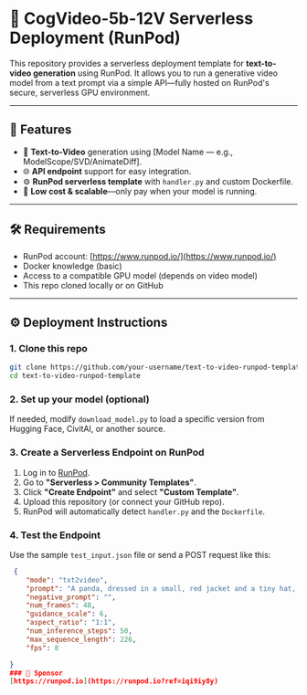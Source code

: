 # 🧠 CogVideo-5b-12V Serverless Deployment (RunPod)

This repository provides a serverless deployment template for **text-to-video generation** using RunPod. It allows you to run a generative video model from a text prompt via a simple API—fully hosted on RunPod's secure, serverless GPU environment.

---

## 🚀 Features

- 🔄 **Text-to-Video** generation using [Model Name — e.g., ModelScope/SVD/AnimateDiff].
- 🌐 **API endpoint** support for easy integration.
- ⚙️ **RunPod serverless template** with `handler.py` and custom Dockerfile.
- 💸 **Low cost & scalable**—only pay when your model is running.

---

## 🛠️ Requirements

- RunPod account: [https://www.runpod.io/](https://www.runpod.io/)
- Docker knowledge (basic)
- Access to a compatible GPU model (depends on video model)
- This repo cloned locally or on GitHub



---

## ⚙️ Deployment Instructions

### 1. Clone this repo

```bash
git clone https://github.com/your-username/text-to-video-runpod-template.git
cd text-to-video-runpod-template
```

### 2. Set up your model (optional)

If needed, modify `download_model.py` to load a specific version from Hugging Face, CivitAI, or another source.

### 3. Create a Serverless Endpoint on RunPod

1. Log in to [RunPod](https://www.runpod.io/).
2. Go to **"Serverless > Community Templates"**.
3. Click **"Create Endpoint"** and select **"Custom Template"**.
4. Upload this repository (or connect your GitHub repo).
5. RunPod will automatically detect `handler.py` and the `Dockerfile`.

### 4. Test the Endpoint

Use the sample `test_input.json` file or send a POST request like this:

```json
 {
    "mode": "txt2video",
    "prompt": "A panda, dressed in a small, red jacket and a tiny hat, sits on a wooden stool in a serene bamboo forest. The panda's fluffy paws strum a miniature acoustic guitar, producing soft, melodic tunes. Nearby, a few other pandas gather, watching curiously and some clapping in rhythm. Sunlight filters through the tall bamboo, casting a gentle glow on the scene. The panda's face is expressive, showing concentration and joy as it plays. The background includes a small, flowing stream and vibrant green foliage, enhancing the peaceful and magical atmosphere of this unique musical performance",
    "negative_prompt": "",
    "num_frames": 48,
    "guidance_scale": 6,
    "aspect_ratio": "1:1",
    "num_inference_steps": 50,
    "max_sequence_length": 226,
    "fps": 8

}
### 🏢 Sponsor
[https://runpod.io](https://runpod.io?ref=iqi9iy8y)
